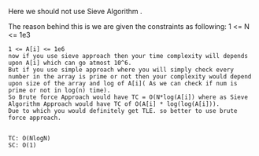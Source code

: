 Here we should not use Sieve Algorithm .

The reason behind this is we are given the constraints as following:
    1 <= N <= 1e3
    
    1 <= A[i] <= 1e6
    now if you use sieve approach then your time complexity will depends upon A[i] which can go atmost 10^6. 
    But if you use simple approach where you will simply check every number in the array is prime or not then your complexity would depend upon size of the array and log of A[i]( As we can check if num is prime or not in log(n) time).
    So Brute force Approach would have TC = O(N*log(A[i]) where as Sieve Algorithm Approach would have TC of O(A[i] * log(log(A[i])).
    Due to which you would definitely get TLE. so better to use brute force approach.


    TC: O(NlogN)
    SC: O(1)